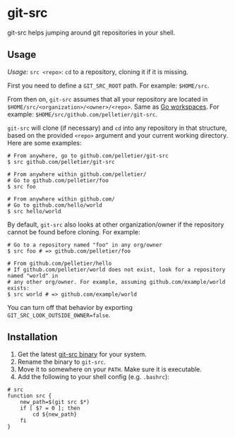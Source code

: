 # git-src

git-src helps jumping around git repositories in your shell.

## Usage

*Usage:* `src <repo>`: `cd` to a repository, cloning it if it is missing.

First you need to define a `GIT_SRC_ROOT` path. For example: `$HOME/src`.

From then on, `git-src` assumes that all your repository are located in
`$HOME/src/<organization>/<owner>/<repo>`. Same as [Go workspaces][go-workspaces].
For example: `$HOME/src/github.com/pelletier/git-src`.

`git-src` will clone (if necessary) and `cd` into any repository in that
structure, based on the provided `<repo>` argument and your current working
directory. Here are some examples:

```
# From anywhere, go to github.com/pelletier/git-src
$ src github.com/pelletier/git-src

# From anywhere within github.com/pelletier/
# Go to github.com/pelletier/foo
$ src foo

# From anywhere within github.com/
# Go to github.com/hello/world
$ src hello/world
```

By default, `git-src` also looks at other organization/owner if the repository cannot be
found before cloning. For example:

```
# Go to a repository named "foo" in any org/owner
$ src foo # => github.com/pelletier/foo

# From github.com/pelletier/hello
# If github.com/pelletier/world does not exist, look for a repository named "world" in
# any other org/owner. For example, assuming github.com/example/world exists:
$ src world # => github.com/example/world
```

You can turn off that behavior by exporting `GIT_SRC_LOOK_OUTSIDE_OWNER=false`.

## Installation

1. Get the latest [git-src binary][binaries] for your system.
2. Rename the binary to `git-src`.
3. Move it to somewhere on your `PATH`. Make sure it is executable.
4. Add the following to your shell config (e.g. `.bashrc`):

```
# src
function src {
    new_path=$(git src $*)
    if [ $? = 0 ]; then
        cd ${new_path}
    fi
}
```

[binaries]: https://github.com/pelletier/git-src/releases/tag/master
[go-workspaces]: https://golang.org/doc/code.html#Workspaces
